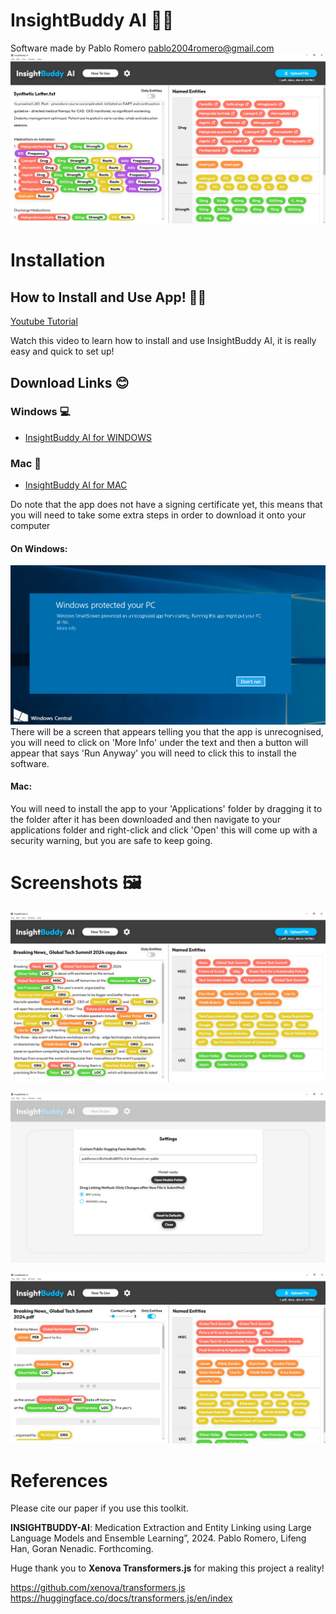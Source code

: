 # InsightBuddy AI 👩‍⚕️
Software made by Pablo Romero pablo2004romero@gmail.com
![Screenshot 1](BuddyScreenShots/Screenshot3.png)


# Installation


## How to Install and Use App! 👨‍🏫

<a href="https://www.youtube.com/watch?v=4NKpcHdxeko&ab_channel=PabloRomero" target="_blank">Youtube Tutorial</a>

Watch this video to learn how to install and use InsightBuddy AI, it is really easy and quick to set up!


## Download Links 😊

### Windows 💻
- [InsightBuddy AI for WINDOWS](https://github.com/pabloRom2004/Insight-Buddy-AI-App/releases/download/1.0.1/InsightBuddy-AI-Setup-1.0.1.exe)

### Mac 🍎
- [InsightBuddy AI for MAC](https://github.com/pabloRom2004/Insight-Buddy-AI-App/releases/download/1.0.1/InsightBuddy.AI-1.0.1-arm64.dmg)

Do note that the app does not have a signing certificate yet, this means that you will need to take some extra steps in order to download it onto your computer
#### On Windows:
![Screenshot 1](BuddyScreenShots/WindowsProtection.png)
There will be a screen that appears telling you that the app is unrecognised, you will need to click on 'More Info' under the text and then a button will appear that says 'Run Anyway' you will need to click this to install the software.
#### Mac:
You will need to install the app to your 'Applications' folder by dragging it to the folder after it has been downloaded and then navigate to your applications folder and right-click and click 'Open' this will come up with a security warning, but you are safe to keep going.



# Screenshots 🖼

![Screenshot 1](BuddyScreenShots/Screenshot1.png)

![Screenshot 2](BuddyScreenShots/Screenshot2.png)

![Screenshot 3](BuddyScreenShots/Screenshot4.png)

# References

Please cite our paper if you use this toolkit. 

**INSIGHTBUDDY-AI**: Medication Extraction and Entity Linking using Large Language Models and Ensemble Learning”, 2024. Pablo Romero, Lifeng Han, Goran Nenadic. Forthcoming.

Huge thank you to **Xenova Transformers.js** for making this project a reality!

https://github.com/xenova/transformers.js
https://huggingface.co/docs/transformers.js/en/index
